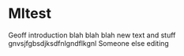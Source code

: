 # MItest
Geoff introduction
blah blah blah new text and stuff
gnvsjfgbsdjksdfnlgndflkgnl
Someone else editing
